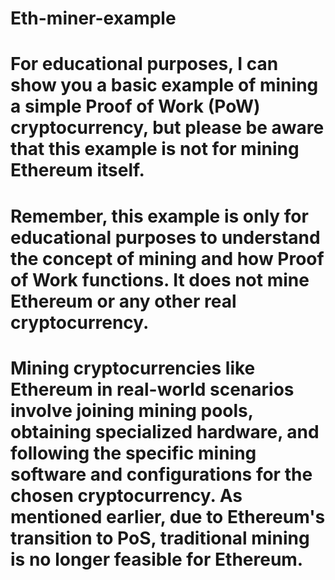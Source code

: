 # Eth-miner-example
# For educational purposes, I can show you a basic example of mining a simple Proof of Work (PoW) cryptocurrency, but please be aware that this example is not for mining Ethereum itself.
# Remember, this example is only for educational purposes to understand the concept of mining and how Proof of Work functions. It does not mine Ethereum or any other real cryptocurrency.
# Mining cryptocurrencies like Ethereum in real-world scenarios involve joining mining pools, obtaining specialized hardware, and following the specific mining software and configurations for the chosen cryptocurrency. As mentioned earlier, due to Ethereum's transition to PoS, traditional mining is no longer feasible for Ethereum.
